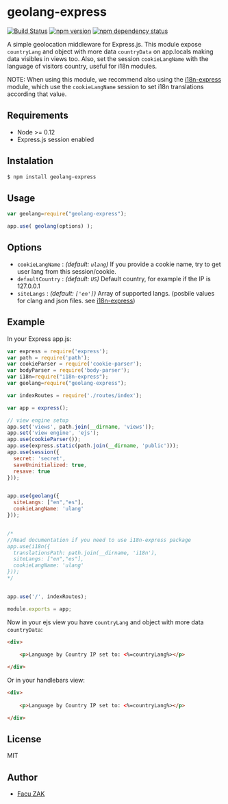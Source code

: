 # geolang-express
[![Build Status](https://img.shields.io/travis/koalazak/geolang-express.svg)](https://travis-ci.org/koalazak/geolang-express)
[![npm version](https://badge.fury.io/js/geolang-express.svg)](http://badge.fury.io/js/geolang-express)
[![npm dependency status](https://david-dm.org/koalazak/geolang-express.png)](https://david-dm.org/koalazak/geolang-express)

A simple geolocation middleware for Express.js. This module expose `countryLang` and object with more data `countryData` on app.locals making data visibles in views too.
Also, set the session `cookieLangName` with the language of visitors country, useful for i18n modules.

NOTE: When using this module, we recommend also using the [i18n-express](https://github.com/koalazak/i18n-express) module, which use the `cookieLangName` session to set i18n translations according that value. 


## Requirements

  - Node >= 0.12
  - Express.js session enabled

## Instalation

```bash
$ npm install geolang-express
```

## Usage

```js
var geolang=require("geolang-express");

app.use( geolang(options) );
```

## Options

- `cookieLangName` : *(default: `ulang`)* If you provide a cookie name, try to get user lang from this session/cookie.
- `defaultCountry` :  *(default: `US`)* Default country, for example if the IP is 127.0.0.1
- `siteLangs` :  *(default: `['en']`)* Array of supported langs. (posbile values for clang and json files. see [i18n-express](https://github.com/koalazak/i18n-express))


## Example 

 In your Express app.js:

```javascript
var express = require('express');
var path = require('path');
var cookieParser = require('cookie-parser');
var bodyParser = require('body-parser');
var i18n=require("i18n-express");
var geolang=require("geolang-express");

var indexRoutes = require('./routes/index');

var app = express();

// view engine setup
app.set('views', path.join(__dirname, 'views'));
app.set('view engine', 'ejs');
app.use(cookieParser());
app.use(express.static(path.join(__dirname, 'public')));
app.use(session({
  secret: 'secret',
  saveUninitialized: true,
  resave: true
}));


app.use(geolang({
  siteLangs: ["en","es"],
  cookieLangName: 'ulang'
}));


/*
//Read documentation if you need to use i18n-express package
app.use(i18n({
  translationsPath: path.join(__dirname, 'i18n'),
  siteLangs: ["en","es"],
  cookieLangName: 'ulang'
}));
*/


app.use('/', indexRoutes);

module.exports = app;


```

Now in your ejs view you have `countryLang` and object with more data `countryData`:

```html
<div>
	
	<p>Language by Country IP set to: <%=countryLang%></p>

</div>
```

Or in your handlebars view:

```html
<div>
	
	<p>Language by Country IP set to: <%=countryLang%></p>

</div>
```

## License

MIT

## Author

  - [Facu ZAK](https://github.com/koalazak) 
